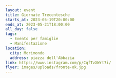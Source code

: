```yaml
---
layout: event
title: Giornate Trecentesche
starts_at: 2023-05-19T20:00:00
ends_at: 2023-05-21T18:00:00
all_day: false
tags:
  - Evento per famiglie
  - Manifestazione
location:
  city: Morimondo
  address: piazza dell'Abbazia
link: https://www.instagram.com/p/CqfTvXWrt7i/
flyer: images/uploads/fronte-ok.jpg
---
```

